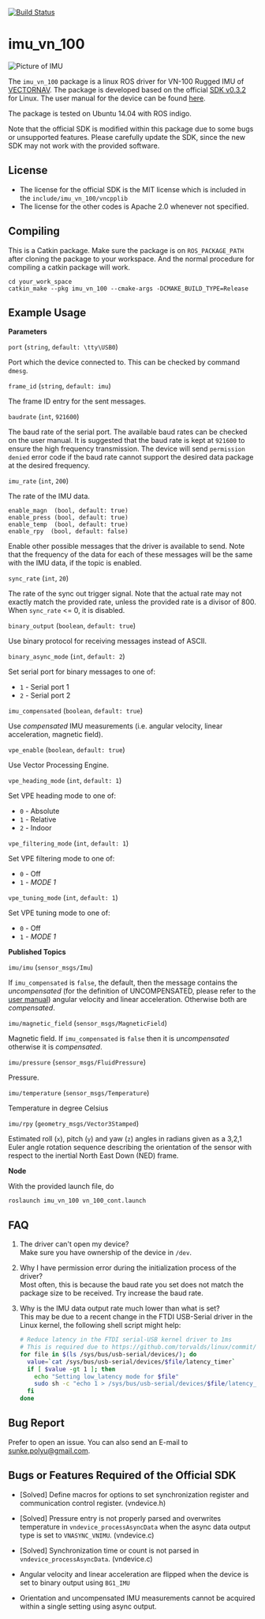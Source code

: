 [![Build Status](https://travis-ci.org/KumarRobotics/imu_vn_100.svg?branch=master)](https://travis-ci.org/KumarRobotics/imu\_vn\_100)

# imu\_vn\_100

![Picture of IMU](https://www.vectornav.com/images/default-source/products/vn-100-red-chip_right.png?sfvrsn=2302aad6_8)

The `imu_vn_100` package is a linux ROS driver for VN-100 Rugged IMU of [VECTORNAV](http://www.vectornav.com/). The package is developed based on the official [SDK v0.3.2](http://www.vectornav.com/support/downloads) for Linux. The user manual for the device can be found [here](http://www.vectornav.com/docs/default-source/documentation/vn-100-documentation/UM001.pdf?sfvrsn=10).

The package is tested on Ubuntu 14.04 with ROS indigo.

Note that the official SDK is modified within this package due to some bugs or unsupported features. Please carefully update the SDK, since the new SDK may not work with the provided software.

## License

* The license for the official SDK is the MIT license which is included in the `include/imu_vn_100/vncpplib`
* The license for the other codes is Apache 2.0 whenever not specified.

## Compiling

This is a Catkin package. Make sure the package is on `ROS_PACKAGE_PATH` after cloning the package to your workspace. And the normal procedure for compiling a catkin package will work.

```
cd your_work_space
catkin_make --pkg imu_vn_100 --cmake-args -DCMAKE_BUILD_TYPE=Release
```

## Example Usage

**Parameters**

`port` (`string`, `default: \tty\USB0`)

Port which the device connected to. This can be checked by command `dmesg`.

`frame_id` (`string`, `default: imu`)

The frame ID entry for the sent messages.

`baudrate` (`int`, `921600`)

The baud rate of the serial port. The available baud rates can be checked on the user manual. It is suggested that the baud rate is kept at `921600` to ensure the high frequency transmission. The device will send `permission denied` error code if the baud rate cannot support the desired data package at the desired frequency.

`imu_rate` (`int`, `200`)

The rate of the IMU data.

```
enable_magn  (bool, default: true)
enable_press (bool, default: true)
enable_temp  (bool, default: true)
enable_rpy  (bool, default: false)
```

Enable other possible messages that the driver is available to send. Note that the frequency of the data for each of these messages will be the same with the IMU data, if the topic is enabled.

`sync_rate` (`int`, `20`)

The rate of the sync out trigger signal. Note that the actual rate may not exactly match the provided rate, unless the provided rate is a divisor of 800. When `sync_rate` <= 0, it is disabled.

`binary_output` (`boolean`, `default: true`)

Use binary  protocol for receiving messages instead of ASCII.

`binary_async_mode` (`int`, `default: 2`)

Set serial port for binary messages to one of:

* `1` - Serial port 1
* `2` - Serial port 2

`imu_compensated` (`boolean`, `default: true`)

Use *compensated* IMU measurements (i.e. angular velocity, linear acceleration, magnetic field).

`vpe_enable` (`boolean`, `default: true`)

Use Vector Processing Engine.

`vpe_heading_mode` (`int`, `default: 1`)

Set VPE heading mode to one of:

* `0` - Absolute
* `1` - Relative
* `2` - Indoor

`vpe_filtering_mode` (`int`, `default: 1`)

Set VPE filtering mode to one of:

* `0` - Off
* `1` - *MODE 1*

`vpe_tuning_mode` (`int`, `default: 1`)

Set VPE tuning mode to one of:

* `0` - Off
* `1` - *MODE 1*

**Published Topics**

`imu/imu` (`sensor_msgs/Imu`)

If `imu_compensated` is `false`, the default, then the message contains the *uncompensated* (for the definition of UNCOMPENSATED, please refer to the [user manual](http://www.vectornav.com/docs/default-source/documentation/vn-100-documentation/UM001.pdf?sfvrsn=10)) angular velocity and linear acceleration. Otherwise both are *compensated*.

`imu/magnetic_field` (`sensor_msgs/MagneticField`)

Magnetic field. If `imu_compensated` is `false` then it is *uncompensated* otherwise it is *compensated*.

`imu/pressure` (`sensor_msgs/FluidPressure`)

Pressure.

`imu/temperature` (`sensor_msgs/Temperature`)

Temperature in degree Celsius

`imu/rpy` (`geometry_msgs/Vector3Stamped`)

Estimated roll (`x`), pitch (`y`) and yaw (`z`) angles in radians given as a 3,2,1 Euler angle rotation sequence describing the orientation of the sensor with respect to the inertial North East Down (NED) frame.

**Node**

With the provided launch file, do

```
roslaunch imu_vn_100 vn_100_cont.launch
```

## FAQ

1. The driver can't open my device?\
Make sure you have ownership of the device in `/dev`.

2. Why I have permission error during the initialization process of the driver?\
Most often, this is because the baud rate you set does not match the package size to be received. Try increase the baud rate.

3. Why is the IMU data output rate much lower than what is set?\
This may be due to a recent change in the FTDI USB-Serial driver in the Linux kernel, the following shell script might help:
    ```bash
    # Reduce latency in the FTDI serial-USB kernel driver to 1ms
    # This is required due to https://github.com/torvalds/linux/commit/c6dce262
    for file in $(ls /sys/bus/usb-serial/devices/); do
      value=`cat /sys/bus/usb-serial/devices/$file/latency_timer`
      if [ $value -gt 1 ]; then
        echo "Setting low_latency mode for $file"
        sudo sh -c "echo 1 > /sys/bus/usb-serial/devices/$file/latency_timer"
      fi
    done
    ```

## Bug Report

Prefer to open an issue. You can also send an E-mail to sunke.polyu@gmail.com.

## Bugs or Features Required of the Official SDK

* [Solved] Define macros for options to set synchronization register and communication control register. (vndevice.h)

* [Solved] Pressure entry is not properly parsed and overwrites temperature in `vndevice_processAsyncData` when the async data output type is set to `VNASYNC_VNIMU`. (vndevice.c)

* [Solved] Synchronization time or count is not parsed in `vndevice_processAsyncData`. (vndevice.c)

* Angular velocity and linear acceleration are flipped when the device is set to binary output using `BG1_IMU`

* Orientation and uncompensated IMU measurements cannot be acquired within a single setting using async output.
